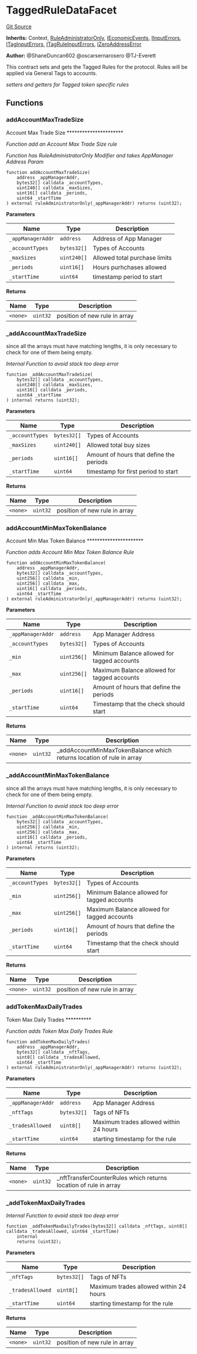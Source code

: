 # TaggedRuleDataFacet
[Git Source](https://github.com/thrackle-io/tron/blob/e7a29d289e813f2ec0afb244343b31481470bf5f/src/protocol/economic/ruleProcessor/TaggedRuleDataFacet.sol)

**Inherits:**
Context, [RuleAdministratorOnly](/src/protocol/economic/RuleAdministratorOnly.sol/contract.RuleAdministratorOnly.md), [IEconomicEvents](/src/common/IEvents.sol/interface.IEconomicEvents.md), [IInputErrors](/src/common/IErrors.sol/interface.IInputErrors.md), [ITagInputErrors](/src/common/IErrors.sol/interface.ITagInputErrors.md), [ITagRuleInputErrors](/src/common/IErrors.sol/interface.ITagRuleInputErrors.md), [IZeroAddressError](/src/common/IErrors.sol/interface.IZeroAddressError.md)

**Author:**
@ShaneDuncan602 @oscarsernarosero @TJ-Everett

This contract sets and gets the Tagged Rules for the protocol. Rules will be applied via General Tags to accounts.

*setters and getters for Tagged token specific rules*


## Functions
### addAccountMaxTradeSize

Account Max Trade Size **********************

*Function add an Account Max Trade Size rule*

*Function has RuleAdministratorOnly Modifier and takes AppManager Address Param*


```solidity
function addAccountMaxTradeSize(
    address _appManagerAddr,
    bytes32[] calldata _accountTypes,
    uint240[] calldata _maxSizes,
    uint16[] calldata _periods,
    uint64 _startTime
) external ruleAdministratorOnly(_appManagerAddr) returns (uint32);
```
**Parameters**

|Name|Type|Description|
|----|----|-----------|
|`_appManagerAddr`|`address`|Address of App Manager|
|`_accountTypes`|`bytes32[]`|Types of Accounts|
|`_maxSizes`|`uint240[]`|Allowed total purchase limits|
|`_periods`|`uint16[]`|Hours purhchases allowed|
|`_startTime`|`uint64`|timestamp period to start|

**Returns**

|Name|Type|Description|
|----|----|-----------|
|`<none>`|`uint32`|position of new rule in array|


### _addAccountMaxTradeSize

since all the arrays must have matching lengths, it is only necessary to check for one of them being empty.

*Internal Function to avoid stack too deep error*


```solidity
function _addAccountMaxTradeSize(
    bytes32[] calldata _accountTypes,
    uint240[] calldata _maxSizes,
    uint16[] calldata _periods,
    uint64 _startTime
) internal returns (uint32);
```
**Parameters**

|Name|Type|Description|
|----|----|-----------|
|`_accountTypes`|`bytes32[]`|Types of Accounts|
|`_maxSizes`|`uint240[]`|Allowed total buy sizes|
|`_periods`|`uint16[]`|Amount of hours that define the periods|
|`_startTime`|`uint64`|timestamp for first period to start|

**Returns**

|Name|Type|Description|
|----|----|-----------|
|`<none>`|`uint32`|position of new rule in array|


### addAccountMinMaxTokenBalance

Account Min Max Token Balance **********************

*Function adds Account Min Max Token Balance Rule*


```solidity
function addAccountMinMaxTokenBalance(
    address _appManagerAddr,
    bytes32[] calldata _accountTypes,
    uint256[] calldata _min,
    uint256[] calldata _max,
    uint16[] calldata _periods,
    uint64 _startTime
) external ruleAdministratorOnly(_appManagerAddr) returns (uint32);
```
**Parameters**

|Name|Type|Description|
|----|----|-----------|
|`_appManagerAddr`|`address`|App Manager Address|
|`_accountTypes`|`bytes32[]`|Types of Accounts|
|`_min`|`uint256[]`|Minimum Balance allowed for tagged accounts|
|`_max`|`uint256[]`|Maximum Balance allowed for tagged accounts|
|`_periods`|`uint16[]`|Amount of hours that define the periods|
|`_startTime`|`uint64`|Timestamp that the check should start|

**Returns**

|Name|Type|Description|
|----|----|-----------|
|`<none>`|`uint32`|_addAccountMinMaxTokenBalance which returns location of rule in array|


### _addAccountMinMaxTokenBalance

since all the arrays must have matching lengths, it is only necessary to check for one of them being empty.

*Internal Function to avoid stack too deep error*


```solidity
function _addAccountMinMaxTokenBalance(
    bytes32[] calldata _accountTypes,
    uint256[] calldata _min,
    uint256[] calldata _max,
    uint16[] calldata _periods,
    uint64 _startTime
) internal returns (uint32);
```
**Parameters**

|Name|Type|Description|
|----|----|-----------|
|`_accountTypes`|`bytes32[]`|Types of Accounts|
|`_min`|`uint256[]`|Minimum Balance allowed for tagged accounts|
|`_max`|`uint256[]`|Maximum Balance allowed for tagged accounts|
|`_periods`|`uint16[]`|Amount of hours that define the periods|
|`_startTime`|`uint64`|Timestamp that the check should start|

**Returns**

|Name|Type|Description|
|----|----|-----------|
|`<none>`|`uint32`|position of new rule in array|


### addTokenMaxDailyTrades

Token Max Daily Trades **********

*Function adds Token Max Daily Trades Rule*


```solidity
function addTokenMaxDailyTrades(
    address _appManagerAddr,
    bytes32[] calldata _nftTags,
    uint8[] calldata _tradesAllowed,
    uint64 _startTime
) external ruleAdministratorOnly(_appManagerAddr) returns (uint32);
```
**Parameters**

|Name|Type|Description|
|----|----|-----------|
|`_appManagerAddr`|`address`|App Manager Address|
|`_nftTags`|`bytes32[]`|Tags of NFTs|
|`_tradesAllowed`|`uint8[]`|Maximum trades allowed within 24 hours|
|`_startTime`|`uint64`|starting timestamp for the rule|

**Returns**

|Name|Type|Description|
|----|----|-----------|
|`<none>`|`uint32`|_nftTransferCounterRules which returns location of rule in array|


### _addTokenMaxDailyTrades

*Internal Function to avoid stack too deep error*


```solidity
function _addTokenMaxDailyTrades(bytes32[] calldata _nftTags, uint8[] calldata _tradesAllowed, uint64 _startTime)
    internal
    returns (uint32);
```
**Parameters**

|Name|Type|Description|
|----|----|-----------|
|`_nftTags`|`bytes32[]`|Tags of NFTs|
|`_tradesAllowed`|`uint8[]`|Maximum trades allowed within 24 hours|
|`_startTime`|`uint64`|starting timestamp for the rule|

**Returns**

|Name|Type|Description|
|----|----|-----------|
|`<none>`|`uint32`|position of new rule in array|


